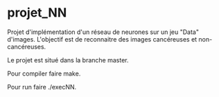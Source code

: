 # projet_NN
Projet d'implémentation d'un réseau de neurones sur un jeu "Data" d'images. L'objectif est de reconnaitre des images cancéreuses et non-cancéreuses.

Le projet est situé dans la branche master.

Pour compiler faire make.
  
Pour run faire ./execNN.
